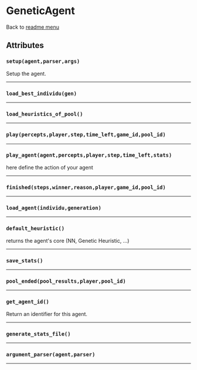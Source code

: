 # GeneticAgent
Back to [readme menu](../README.md)

## Attributes
### ```setup(agent,parser,args)```
Setup the agent.

----

### ```load_best_individu(gen)```

----

### ```load_heuristics_of_pool()```

----

### ```play(percepts,player,step,time_left,game_id,pool_id)```

----

### ```play_agent(agent,percepts,player,step,time_left,stats)```

here define the action of your agent


----

### ```finished(steps,winner,reason,player,game_id,pool_id)```

----

### ```load_agent(individu,generation)```

----

### ```default_heuristic()```
returns the agent's core (NN, Genetic Heuristic, ...)

----

### ```save_stats()```

----

### ```pool_ended(pool_results,player,pool_id)```

----

### ```get_agent_id()```
Return an identifier for this agent.

----

### ```generate_stats_file()```

----

### ```argument_parser(agent,parser)```

----

